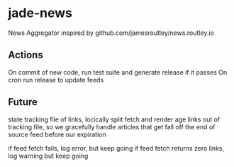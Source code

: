 # jade-news
News Aggregator inspired by github.com/jamesroutley/news.routley.io

## Actions
On commit of new code, run test suite and generate release if it passes
On cron run release to update feeds

## Future
state tracking file of links, locically split fetch and render
age links out of tracking file, so we gracefully handle 
articles that get fall off the end of source feed before our expiration

if feed fetch fails, log error, but keep going
if feed fetch returns zero links, log warning but keep going